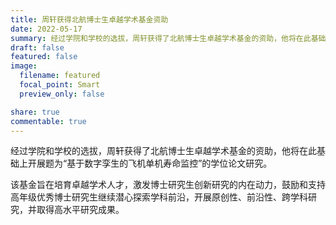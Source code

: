 ```yaml
---
title: 周轩获得北航博士生卓越学术基金资助
date: 2022-05-17
summary: 经过学院和学校的选拔，周轩获得了北航博士生卓越学术基金的资助，他将在此基础上开展基于数字孪生的飞机单机寿命监控的学位论文研究。
draft: false
featured: false
image:
  filename: featured
  focal_point: Smart
  preview_only: false

share: true
commentable: true
---
```

经过学院和学校的选拔，周轩获得了北航博士生卓越学术基金的资助，他将在此基础上开展题为“基于数字孪生的飞机单机寿命监控”的学位论文研究。

该基金旨在培育卓越学术人才，激发博士研究生创新研究的内在动力，鼓励和支持高年级优秀博士研究生继续潜心探索学科前沿，开展原创性、前沿性、跨学科研究，并取得高水平研究成果。
